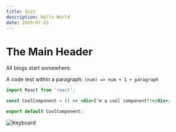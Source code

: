 ```yaml
---
title: Init
description: Hello World
date: 2020-07-23
---
```


# The Main Header

All blogs start somewhere.

A code test within a paragraph: `(num) => num + 1 + paragraph`

```jsx
import React from 'react';

const CoolComponent = () => <div>I'm a cool component!!</div>;

export default CoolComponent;
```

![Keyboard](/images/posts/keeb.jpg)
